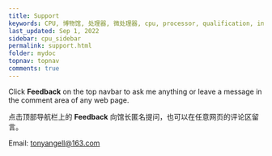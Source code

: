 ```yaml
---
title: Support
keywords: CPU, 博物馆, 处理器, 微处理器, cpu, processor, qualification, information, pictures, core, frequency, chip packaging, packaging, cpu info, x86, collection, amd, cyrix, harris, ibm, idt, iit, intel, motorola, nec, sgs, sgs-thomson, siemens, ST, signetics, mhs, ti, texas instruments, ulsi, umc, weitek, zilog, 3002, 4004, 4040, 8008, 808x, 8085, 8088, 8086, 80188, 80186, 80286, 286, 80386, 386, i386, Am386, 386sx, 386dx, 486, i486, 586, 486sx, 486dx, overdrive, 487, pentium, 586, 5x86, 386dlc, 386slc, 486dx2, mmx, ppro, pentium-pro, pro, athlon, duron, z80, dirk oppelt, dirk, oppelt, engineering, sample, samples, core, xeon
last_updated: Sep 1, 2022
sidebar: cpu_sidebar
permalink: support.html
folder: mydoc
topnav: topnav
comments: true
---
```


Click **Feedback** on the top navbar to ask me anything or leave a message in the comment area of any web page.

点击顶部导航栏上的 **Feedback** 向馆长匿名提问，也可以在任意网页的评论区留言。

Email: <tonyangell@163.com>